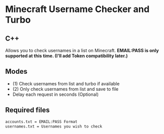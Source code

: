 # Minecraft Username Checker and Turbo
## C++

Allows you to check usernames in a list on Minecraft.
**EMAIL:PASS is only supported at this time. (I'll add Token compatibility later.)**

## Modes
- (1) Check usernames from list and turbo if available
- (2) Only check usernames from list and save to file
- Delay each request in seconds (Optional)

## Required files
```sh
accounts.txt = EMAIL:PASS Format
usernames.txt = Usernames you wish to check
```
